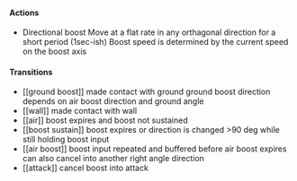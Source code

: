 #### Actions
- Directional boost
    Move at a flat rate in any orthagonal direction for a short period (1sec-ish)
    Boost speed is determined by the current speed on the boost axis
#### Transitions 
- [[ground boost]]
	made contact with ground
	ground boost direction depends on air boost direction and ground angle
- [[wall]]
	made contact with wall
- [[air]]
	boost expires and boost not sustained
- [[boost sustain]]
	boost expires or direction is changed >90 deg while still holding boost input
- [[air boost]]
    boost input repeated and buffered before air boost expires
    can also cancel into another right angle direction 
- [[attack]]
	cancel boost into attack